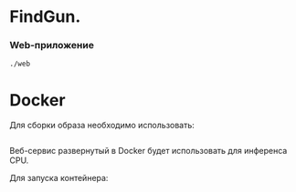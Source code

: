 # FindGun.

### Web-приложение

`./web`

# Docker 
Для сборки образа необходимо использовать:
```docker build -t findgun .
```  
Веб-сервис развернутый в Docker будет использовать для инференса CPU.

Для запуска контейнера:
```docker run -p 3000:3000 findgun:latest
```  
